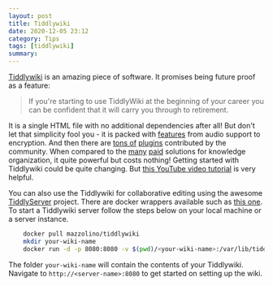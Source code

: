 ```yaml
---
layout: post
title: Tiddlywiki 
date: 2020-12-05 23:12
category: Tips
tags: [tiddlywiki]
summary: 
---
```

[Tiddlywiki](tiddlywiki.com) is an amazing piece of software. It promises being future proof as a feature:
> If you're starting to use TiddlyWiki at the beginning of your career you can be confident that it will carry you through to retirement.


It is a single HTML file with no additional dependencies after all! But don't let that simplicity fool you - it is packed with [features](https://tiddlywiki.com/#Features) from audio support to encryption. 
And then there are [tons of](https://tiddlywiki.com/static/Plugins.html) [plugins](https://tid.li/tw5/plugins.html) contributed by the community. When compared to the [many](https://getnotion.com/) [paid](https://roamresearch.com/) solutions for knowledge organization, it quite powerful but costs nothing!
Getting started with Tiddlywiki could be quite changing. But [this YouTube video tutorial](https://youtu.be/ZMGpAW0z_Bo) is very helpful.

You can also use the Tiddlywiki for collaborative editing using the awesome [TiddlyServer](https://arlen22.github.io/tiddlyserver/) project. There are docker wrappers available such as [this one](https://github.com/djmaze/tiddlywiki-docker). 
To start a Tiddlywiki server follow the steps below on your local machine or a server instance.

```sh
    docker pull mazzolino/tiddlywiki
    mkdir your-wiki-name
    docker run -d -p 8080:8080 -v $(pwd)/<your-wiki-name>:/var/lib/tiddlywiki mazzolino/tiddlywiki
``` 

The folder `your-wiki-name` will contain the contents of your Tiddlywiki. Navigate to `http://<server-name>:8080` to get started on setting up the wiki.